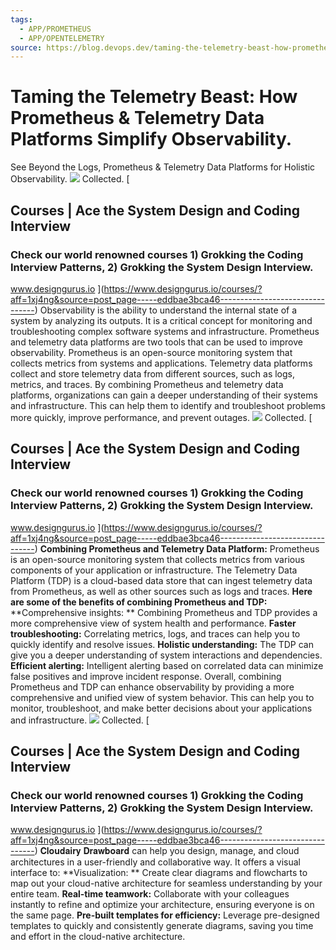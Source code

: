 ```yaml
---
tags:
  - APP/PROMETHEUS
  - APP/OPENTELEMETRY
source: https://blog.devops.dev/taming-the-telemetry-beast-how-prometheus-telemetry-data-platforms-simplify-observability-eddbae3bca46
---
```





# Taming the Telemetry Beast: How Prometheus & Telemetry Data Platforms Simplify Observability.

See Beyond the Logs, Prometheus & Telemetry Data Platforms for Holistic Observability.
![](https://miro.medium.com/v2/resize:fit:700/0*pi_XMBpEBeCsRUhs) Collected. [


## Courses | Ace the System Design and Coding Interview



### Check our world renowned courses 1) Grokking the Coding Interview Patterns, 2) Grokking the System Design Interview.

www.designgurus.io ](https://www.designgurus.io/courses/?aff=1xj4ng&source=post_page-----eddbae3bca46--------------------------------)
Observability is the ability to understand the internal state of a system by analyzing its outputs. It is a critical concept for monitoring and troubleshooting complex software systems and infrastructure.
Prometheus and telemetry data platforms are two tools that can be used to improve observability.
Prometheus is an open-source monitoring system that collects metrics from systems and applications.
Telemetry data platforms collect and store telemetry data from different sources, such as logs, metrics, and traces.
By combining Prometheus and telemetry data platforms, organizations can gain a deeper understanding of their systems and infrastructure.
This can help them to identify and troubleshoot problems more quickly, improve performance, and prevent outages.
![](https://miro.medium.com/v2/resize:fit:626/0*afNyFtq3kTbnzj4r.jpg) Collected. [


## Courses | Ace the System Design and Coding Interview



### Check our world renowned courses 1) Grokking the Coding Interview Patterns, 2) Grokking the System Design Interview.

www.designgurus.io ](https://www.designgurus.io/courses/?aff=1xj4ng&source=post_page-----eddbae3bca46--------------------------------)
 **Combining Prometheus and Telemetry Data Platform:** 
Prometheus is an open-source monitoring system that collects metrics from various components of your application or infrastructure.
The Telemetry Data Platform (TDP) is a cloud-based data store that can ingest telemetry data from Prometheus, as well as other sources such as logs and traces.
 **Here are some of the benefits of combining Prometheus and TDP:** 
 **Comprehensive insights: ** Combining Prometheus and TDP provides a more comprehensive view of system health and performance.
 **Faster troubleshooting:**  Correlating metrics, logs, and traces can help you to quickly identify and resolve issues.
 **Holistic understanding:**  The TDP can give you a deeper understanding of system interactions and dependencies.
 **Efficient alerting:**  Intelligent alerting based on correlated data can minimize false positives and improve incident response.
Overall, combining Prometheus and TDP can enhance observability by providing a more comprehensive and unified view of system behavior. This can help you to monitor, troubleshoot, and make better decisions about your applications and infrastructure.
![](https://miro.medium.com/v2/resize:fit:626/0*kNUHUtspVT7nptei.jpg) Collected. [


## Courses | Ace the System Design and Coding Interview



### Check our world renowned courses 1) Grokking the Coding Interview Patterns, 2) Grokking the System Design Interview.

www.designgurus.io ](https://www.designgurus.io/courses/?aff=1xj4ng&source=post_page-----eddbae3bca46--------------------------------)
𝐂𝐥𝐨𝐮𝐝𝐚𝐢𝐫𝐲 𝐃𝐫𝐚𝐰𝐛𝐨𝐚𝐫𝐝 can help you design, manage, and cloud architectures in a user-friendly and collaborative way. It offers a visual interface to:
 **Visualization: ** Create clear diagrams and flowcharts to map out your cloud-native architecture for seamless understanding by your entire team.
 **Real-time teamwork:**  Collaborate with your colleagues instantly to refine and optimize your architecture, ensuring everyone is on the same page.
 **Pre-built templates for efficiency:**  Leverage pre-designed templates to quickly and consistently generate diagrams, saving you time and effort in the cloud-native architecture.